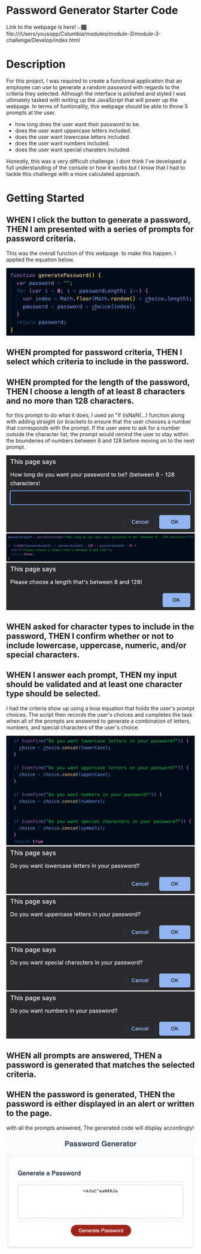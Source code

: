 # Password Generator Starter Code
Link to the webpage is here! 👉🏾 file:///Users/yousopp/Columbia/modules/module-3/module-3-challenge/Develop/index.html

# Description
For this project, I was required to create a functional application that an employee can use to generate a random password with regards to the criteria they selected. Although the interface is polished and styled I was ultimately tasked with writing up the JavaScript that will power up the webpage. In terms of funtionality, this webpage should be able to throw 5 prompts at the user.

- how long does the user want their password to be.
- does the user want uppercase letters included.
- does the user want lowercase letters included.
- does the user want numbers included.
- does the user want special charaters included.

Honestly, this was a very difficult challenge. I dont think I've developed a full understanding of the console or how it works but I know that I had to tackle this challenge with a more calculated approach.

# Getting Started

## WHEN I click the button to generate a password, THEN I am presented with a series of prompts for password criteria.

This was the overall function of this webpage. to make this happen, I applied the equation below.

![generatePW button](./images/generatePassword.png)

## WHEN prompted for password criteria, THEN I select which criteria to include in the password.
## WHEN prompted for the length of the password, THEN I choose a length of at least 8 characters and no more than 128 characters.

for this prompt to do what it does, I used an "if (isNaN(...) function along with adding straight (or brackets to ensure that the user chooses a number that corresponds with the prompt. If the user were to ask for a number outside the character list, the prompt would remind the user to stay within the bounderies of numbers between 8 and 128 before moving on to the next prompt.

![](./images/passwordLengthPrompt.png)
![](./images/isNaN.png)
![](./images/warning.png)

## WHEN asked for character types to include in the password, THEN I confirm whether or not to include lowercase, uppercase, numeric, and/or special characters.
## WHEN I answer each prompt, THEN my input should be validated and at least one character type should be selected.

I had the criteria show up using a loop equation that holds the user's prompt choices. The script then records the user's choices and completes the task when all of the prompts are answered to generate a combination of letters, numbers, and special characters of the user's choice.

![](./images/promptListJavaScript.png)
![](./images/lowercasePrompt.png)
![](./images/uppercasePrompt.png)
![](./images/symbolPrompt.png)
![](./images/numberPrompt.png)

## WHEN all prompts are answered, THEN a password is generated that matches the selected criteria.
## WHEN the password is generated, THEN the password is either displayed in an alert or written to the page.

with all the prompts answered, The generated code will display accordingly!

![final generated password](./images/finalGeneratedPW.png)